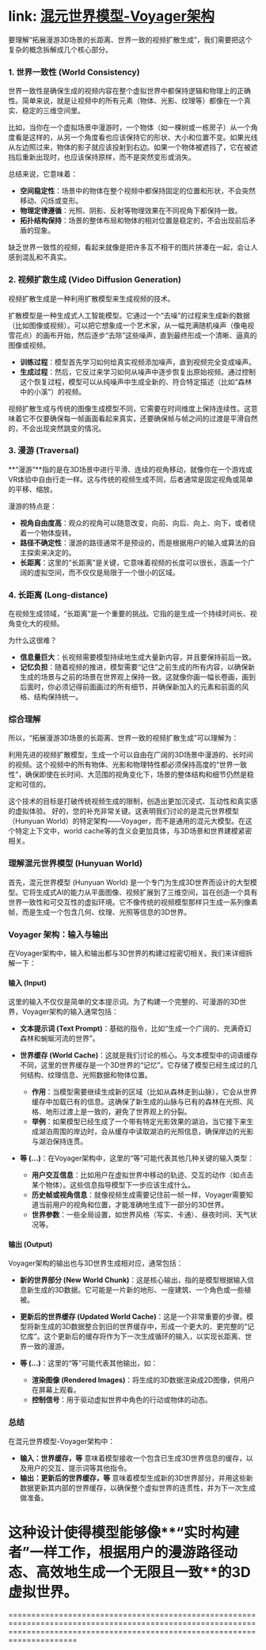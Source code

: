 link: [混元世界模型-Voyager架构](https://3d-models.hunyuan.tencent.com/world/)
=================================================================================================================================================================================
要理解“拓展漫游3D场景的长距离、世界一致的视频扩散生成”，我们需要把这个复杂的概念拆解成几个核心部分。


### 1. 世界一致性 (World Consistency)
世界一致性是确保生成的视频内容在整个虚拟世界中都保持逻辑和物理上的正确性。简单来说，就是让视频中的所有元素（物体、光影、纹理等）都像在一个真实、稳定的三维空间里。

比如，当你在一个虚拟场景中漫游时，一个物体（如一棵树或一栋房子）从一个角度看是这样的，从另一个角度看也应该保持它的形状、大小和位置不变。如果光线从左边照过来，物体的影子就应该投射到右边。如果一个物体被遮挡了，它在被遮挡后重新出现时，也应该保持原样，而不是突然变形或消失。

总结来说，它意味着：
- **空间稳定性**：场景中的物体在整个视频中都保持固定的位置和形状，不会突然移动、闪烁或变形。
- **物理定律遵循**：光照、阴影、反射等物理效果在不同视角下都保持一致。
- **拓扑结构保持**：场景的整体布局和物体的相对位置是稳定的，不会出现前后矛盾的现象。

缺乏世界一致性的视频，看起来就像是把许多互不相干的图片拼凑在一起，会让人感到混乱和不真实。


### 2. 视频扩散生成 (Video Diffusion Generation)
视频扩散生成是一种利用扩散模型来生成视频的技术。

扩散模型是一种生成式人工智能模型。它通过一个“去噪”的过程来生成新的数据（比如图像或视频）。可以把它想象成一个艺术家，从一幅充满随机噪声（像电视雪花点）的画布开始，然后逐步“去除”这些噪声，直到最终形成一个清晰、逼真的图像或视频。

- **训练过程**：模型首先学习如何给真实视频添加噪声，直到视频完全变成噪声。
- **生成过程**：然后，它反过来学习如何从噪声中逐步恢复出原始视频。通过控制这个恢复过程，模型可以从纯噪声中生成全新的、符合特定描述（比如“森林中的小溪”）的视频。

视频扩散生成与传统的图像生成模型不同，它需要在时间维度上保持连续性。这意味着它不仅要确保每一帧画面看起来真实，还要确保帧与帧之间的过渡是平滑自然的，不会出现突然跳变的情况。


### 3. 漫游 (Traversal)
**“漫游”**指的是在3D场景中进行平滑、连续的视角移动，就像你在一个游戏或VR体验中自由行走一样。这与传统的视频生成不同，后者通常是固定视角或简单的平移、缩放。

漫游的特点是：
- **视角自由度高**：观众的视角可以随意改变，向前、向后、向上、向下，或者绕着一个物体旋转。
- **路径不确定性**：漫游的路径通常不是预设的，而是根据用户的输入或算法的自主探索来决定的。
- **长距离**：这里的“长距离”是关键，它意味着视频的长度可以很长，涵盖一个广阔的虚拟空间，而不仅仅是局限于一个很小的区域。


### 4. 长距离 (Long-distance)
在视频生成领域，“长距离”是一个重要的挑战。它指的是生成一个持续时间长、视角变化大的视频。

为什么这很难？
- **信息量巨大**：长视频需要模型持续地生成大量新内容，并且要保持前后一致。
- **记忆负担**：随着视频的推进，模型需要“记住”之前生成的所有内容，以确保新生成的场景与之前的场景在世界观上保持一致。这就像你画一幅长卷画，画到后面时，你必须记得前面画过的所有细节，并确保新加入的元素和前面的风格、结构保持统一。


### 综合理解
所以，“拓展漫游3D场景的长距离、世界一致的视频扩散生成”可以理解为：

利用先进的视频扩散模型，生成一个可以自由在广阔的3D场景中漫游的、长时间的视频。这个视频中的所有物体、光影和物理特性都必须保持高度的“世界一致性”，确保即使在长时间、大范围的视角变化下，场景的整体结构和细节仍然是稳定和可信的。

这个技术的目标是打破传统视频生成的限制，创造出更加沉浸式、互动性和真实感的虚拟体验。
好的，您的补充非常关键。这表明我们讨论的是混元世界模型（Hunyuan World）的特定架构——Voyager，而不是通用的混元大模型。在这个特定上下文中，world cache等的含义会更加具体，与3D场景和世界建模紧密相关。


### 理解混元世界模型 (Hunyuan World)
首先，混元世界模型 (Hunyuan World) 是一个专门为生成3D世界而设计的大型模型。它将生成式AI的能力从平面图像、视频扩展到了三维空间，旨在创造一个具有世界一致性和可交互性的虚拟环境。它不像传统的视频模型那样只生成一系列像素帧，而是生成一个包含几何、纹理、光照等信息的3D世界。


### Voyager 架构：输入与输出
在Voyager架构中，输入和输出都与3D世界的构建过程密切相关。我们来详细拆解一下：


#### 输入 (Input)
这里的输入不仅仅是简单的文本提示词。为了构建一个完整的、可漫游的3D世界，Voyager架构的输入通常包括：

- **文本提示词 (Text Prompt)**：基础的指令，比如“生成一个广阔的、充满奇幻森林和蜿蜒河流的世界”。

- **世界缓存 (World Cache)**：这就是我们讨论的核心。与文本模型中的词语缓存不同，这里的世界缓存是一个3D世界的“记忆”。它存储了模型已经生成过的几何结构、纹理信息、光照数据和物体位置。
  - **作用**：当模型需要继续生成新的区域（比如从森林走到山脉），它会从世界缓存中加载已有的信息。这确保了新生成的山脉与已有的森林在光照、风格、地形过渡上是一致的，避免了世界观上的分裂。
  - **举例**：如果模型已经生成了一个带有特定光影效果的湖泊，当它接下来生成湖泊周围的岸边时，会从缓存中读取湖泊的光照信息，确保岸边的光影与湖泊保持连贯。

- **等 (...)**：在Voyager架构中，这里的“等”可能代表其他几种关键的输入类型：
  - **用户交互信息**：比如用户在虚拟世界中移动的轨迹、交互的动作（如点击某个物体）。这些信息指导模型下一步应该生成什么。
  - **历史帧或视角信息**：就像视频生成需要记住前一帧一样，Voyager需要知道当前用户的视角和位置，才能准确地生成下一部分的3D世界。
  - **世界参数**：一些全局设置，如世界风格（写实、卡通）、昼夜时间、天气状况等。


#### 输出 (Output)
Voyager架构的输出也与3D世界生成相对应，通常包括：

- **新的世界部分 (New World Chunk)**：这是核心输出，指的是模型根据输入信息新生成的3D数据。它可能是一片新的地形、一座建筑、一个角色或一些植被。

- **更新后的世界缓存 (Updated World Cache)**：这是一个非常重要的步骤。模型将新生成的3D数据整合到旧的世界缓存中，形成一个更大的、更完整的“记忆库”。这个更新后的缓存将作为下一次生成循环的输入，以实现长距离、世界一致的漫游。

- **等 (...)**：这里的“等”可能代表其他输出，如：
  - **渲染图像 (Rendered Images)**：将生成的3D数据渲染成2D图像，供用户在屏幕上观看。
  - **控制信号**：用于驱动虚拟世界中角色的行动或物体的动态。


### 总结
在混元世界模型-Voyager架构中：

- **输入：世界缓存，等** 意味着模型接收一个包含已生成3D世界信息的缓存，以及用户的交互、提示词等其他指令。
- **输出：更新后的世界缓存，等** 意味着模型生成新的3D世界部分，并用这些新数据更新其内部的世界缓存，以确保整个虚拟世界的连贯性，并为下一次生成做准备。

这种设计使得模型能够像**“实时构建者”一样工作，根据用户的漫游路径动态、高效地生成一个无限且一致**的3D虚拟世界。
=================================================================================================================================================================================

=================================================================================================================================================================================
